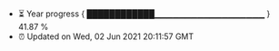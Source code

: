 - ⏳ Year progress { ████████████▁▁▁▁▁▁▁▁▁▁▁▁▁▁▁▁▁▁ } 41.87 %
- ⏰ Updated on Wed, 02 Jun 2021 20:11:57 GMT


